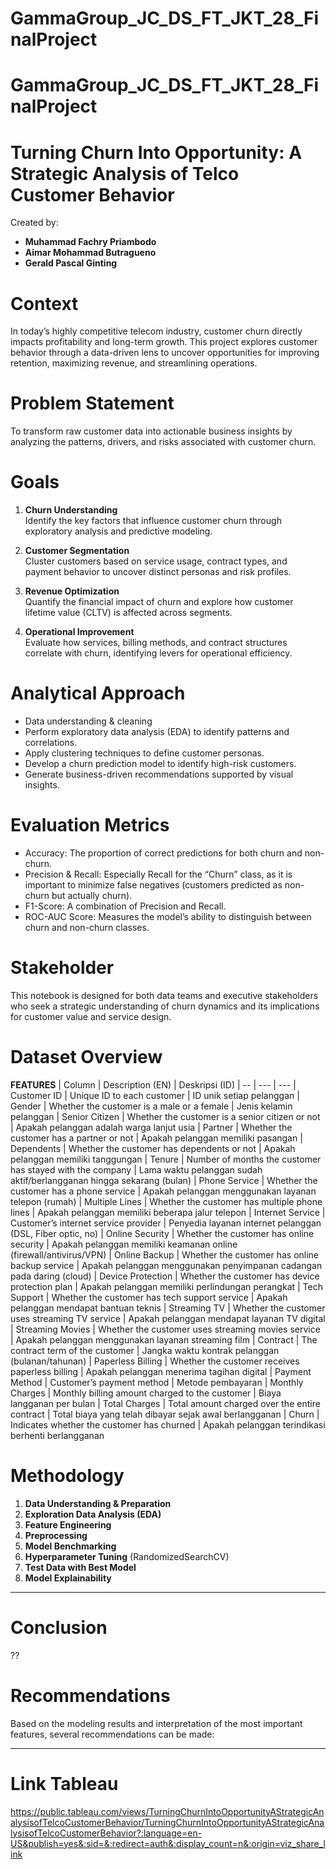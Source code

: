 # GammaGroup_JC_DS_FT_JKT_28_FinalProject
# GammaGroup_JC_DS_FT_JKT_28_FinalProject
# Turning Churn Into Opportunity: A Strategic Analysis of Telco Customer Behavior
Created by:
- **Muhammad Fachry Priambodo**
- **Aimar Mohammad Butragueno**
- **Gerald Pascal Ginting**

# **Context**
In today’s highly competitive telecom industry, customer churn directly impacts profitability and long-term growth. This project explores customer behavior through a data-driven lens to uncover opportunities for improving retention, maximizing revenue, and streamlining operations.

# **Problem Statement**
To transform raw customer data into actionable business insights by analyzing the patterns, drivers, and risks associated with customer churn.

# **Goals**
1. **Churn Understanding**  
   Identify the key factors that influence customer churn through exploratory analysis and predictive modeling.

2. **Customer Segmentation**  
   Cluster customers based on service usage, contract types, and payment behavior to uncover distinct personas and risk profiles.

3. **Revenue Optimization**  
   Quantify the financial impact of churn and explore how customer lifetime value (CLTV) is affected across segments.

4. **Operational Improvement**  
   Evaluate how services, billing methods, and contract structures correlate with churn, identifying levers for operational efficiency.

# **Analytical Approach**
- Data understanding & cleaning
- Perform exploratory data analysis (EDA) to identify patterns and correlations.
- Apply clustering techniques to define customer personas.
- Develop a churn prediction model to identify high-risk customers.
- Generate business-driven recommendations supported by visual insights.

# **Evaluation Metrics**
- Accuracy: The proportion of correct predictions for both churn and non-churn.
- Precision & Recall: Especially Recall for the “Churn” class, as it is important to minimize false negatives (customers predicted as non-churn but actually churn).
- F1-Score: A combination of Precision and Recall.
- ROC-AUC Score: Measures the model’s ability to distinguish between churn and non-churn classes.

# **Stakeholder**
This notebook is designed for both data teams and executive stakeholders who seek a strategic understanding of churn dynamics and its implications for customer value and service design.

# **Dataset Overview**
**FEATURES**
| Column | Description (EN) | Deskripsi (ID)
| -- | --- | ---
| Customer ID | Unique ID to each customer | ID unik setiap pelanggan
| Gender | Whether the customer is a male or a female | Jenis kelamin pelanggan
| Senior Citizen | Whether the customer is a senior citizen or not | Apakah pelanggan adalah warga lanjut usia
| Partner | Whether the customer has a partner or not | Apakah pelanggan memiliki pasangan
| Dependents | Whether the customer has dependents or not | Apakah pelanggan memiliki tanggungan
| Tenure | Number of months the customer has stayed with the company | Lama waktu pelanggan sudah aktif/berlangganan hingga sekarang (bulan)
| Phone Service | Whether the customer has a phone service | Apakah pelanggan menggunakan layanan telepon (rumah)
| Multiple  Lines | Whether the customer has multiple phone lines | Apakah pelanggan memiliki beberapa jalur telepon
| Internet Service | Customer’s internet service provider | Penyedia layanan internet pelanggan (DSL, Fiber optic, no)
| Online Security | Whether the customer has online security | Apakah pelanggan memiliki keamanan online (firewall/antivirus/VPN)
| Online Backup | Whether the customer has online backup service | Apakah pelanggan menggunakan penyimpanan cadangan pada daring (cloud)
| Device Protection | Whether the customer has device protection plan | Apakah pelanggan memiliki perlindungan perangkat
| Tech Support | Whether the customer has tech support service | Apakah pelanggan mendapat bantuan teknis
| Streaming TV | Whether the customer uses streaming TV service | Apakah pelanggan mendapat layanan TV digital
| Streaming Movies | Whether the customer uses streaming movies service | Apakah pelanggan menggunakan layanan streaming film
| Contract | The contract term of the customer  | Jangka waktu kontrak pelanggan (bulanan/tahunan)
| Paperless Billing | Whether the customer receives paperless billing | Apakah pelanggan menerima tagihan digital
| Payment Method | Customer’s payment method | Metode pembayaran
| Monthly Charges | Monthly billing amount charged to the customer | Biaya langganan per bulan
| Total Charges | Total amount charged over the entire contract | Total biaya yang telah dibayar sejak awal berlangganan
| Churn | Indicates whether the customer has churned | Apakah pelanggan terindikasi berhenti berlangganan

# **Methodology**
1. **Data Understanding & Preparation**
2. **Exploration Data Analysis (EDA)**
3. **Feature Engineering**
4. **Preprocessing**
5. **Model Benchmarking**
6. **Hyperparameter Tuning** (RandomizedSearchCV)
7. **Test Data with Best Model**
8. **Model Explainability**

---

# **Conclusion**
??

# **Recommendations**
Based on the modeling results and interpretation of the most important features, several recommendations can be made:

---

# **Link Tableau**
https://public.tableau.com/views/TurningChurnIntoOpportunityAStrategicAnalysisofTelcoCustomerBehavior/TurningChurnIntoOpportunityAStrategicAnalysisofTelcoCustomerBehavior?:language=en-US&publish=yes&:sid=&:redirect=auth&:display_count=n&:origin=viz_share_link
